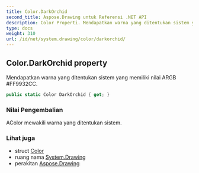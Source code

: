 ```yaml
---
title: Color.DarkOrchid
second_title: Aspose.Drawing untuk Referensi .NET API
description: Color Properti. Mendapatkan warna yang ditentukan sistem yang memiliki nilai ARGB FF9932CC.
type: docs
weight: 310
url: /id/net/system.drawing/color/darkorchid/
---
```

## Color.DarkOrchid property

Mendapatkan warna yang ditentukan sistem yang memiliki nilai ARGB #FF9932CC.

```csharp
public static Color DarkOrchid { get; }
```

### Nilai Pengembalian

AColor mewakili warna yang ditentukan sistem.

### Lihat juga

* struct [Color](../)
* ruang nama [System.Drawing](../../color/)
* perakitan [Aspose.Drawing](../../../)


